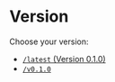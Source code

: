# Version

Choose your version:

- [`/latest` (Version 0.1.0)](/latest/ ':ignore')
- [`/v0.1.0`](/v0.1.0/ ':ignore')